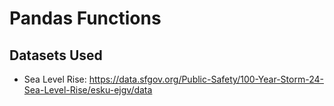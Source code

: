 # Pandas Functions

## Datasets Used
* Sea Level Rise: https://data.sfgov.org/Public-Safety/100-Year-Storm-24-Sea-Level-Rise/esku-ejgv/data 
